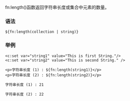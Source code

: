 fn:length()函数返回字符串长度或集合中元素的数量。

### 语法
```
${fn:length(collection | string)}
```

### 举例
```
<c:set var="string1" value="This is first String."/>
<c:set var="string2" value="This is second String." />

<p>字符串长度 (1) : ${fn:length(string1)}</p>
<p>字符串长度 (2) : ${fn:length(string2)}</p>

字符串长度 (1) : 21

字符串长度 (2) : 22
```